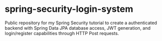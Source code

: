 # spring-security-login-system
Public repository for my Spring Security tutorial to create a authenticated backend with Spring Data JPA database access, JWT generation, and login/register capabilities through HTTP Post requests.
